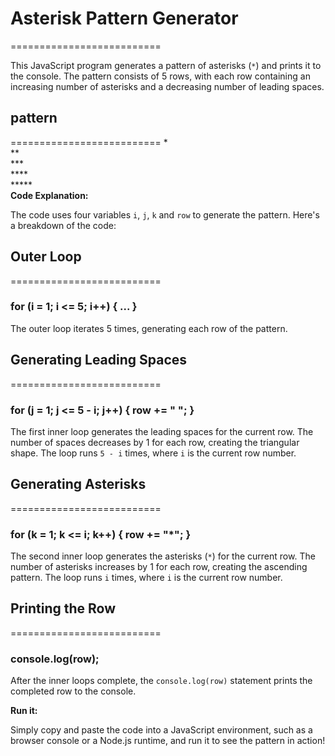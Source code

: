 # Asterisk Pattern Generator
==========================

This JavaScript program generates a pattern of asterisks (`*`) and prints it to the console. The pattern consists of 5 rows, with each row containing an increasing number of asterisks and a decreasing number of leading spaces.

## pattern
==========================
   *</br>
   **</br>
  ***</br>
 ****</br>
*****</br>
**Code Explanation:**

The code uses four variables `i`, `j`, `k` and `row` to generate the pattern. Here's a breakdown of the code:

## Outer Loop
==========================

### for (i = 1; i <= 5; i++) { ... }
The outer loop iterates 5 times, generating each row of the pattern.

## Generating Leading Spaces
==========================
### for (j = 1; j <= 5 - i; j++) { row += " "; }
The first inner loop generates the leading spaces for the current row. The number of spaces decreases by 1 for each row, creating the triangular shape. The loop runs `5 - i` times, where `i` is the current row number.

## Generating Asterisks
==========================
### for (k = 1; k <= i; k++) { row += "*"; }
The second inner loop generates the asterisks (`*`) for the current row. The number of asterisks increases by 1 for each row, creating the ascending pattern. The loop runs `i` times, where `i` is the current row number.

## Printing the Row
==========================
### console.log(row);
After the inner loops complete, the `console.log(row)` statement prints the completed row to the console.

**Run it:**

 Simply copy and paste the code into a JavaScript environment, such as a browser console or a Node.js runtime, and run it to see the pattern in action!